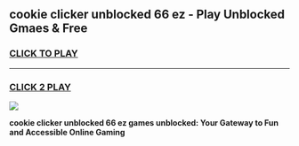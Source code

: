 
## cookie clicker unblocked 66 ez - Play Unblocked Gmaes & Free
<h3>
<a href="https://news.freeplayer.one?title=cookie_clicker_unblocked_66_ez&ref=23F">CLICK TO PLAY</a></h3>
<hr>

<h3>
<a href="https://news.freeplayer.one?title=cookie_clicker_unblocked_66_ez&ref=23F">CLICK 2 PLAY</a>
  
</h3>

<a href="https://news.freeplayer.one?title=cookie_clicker_unblocked_66_ez&ref=23F/"><img src="https://clearcache.store/games.png"></a>


**cookie clicker unblocked 66 ez games unblocked: Your Gateway to Fun and Accessible Online Gaming**
